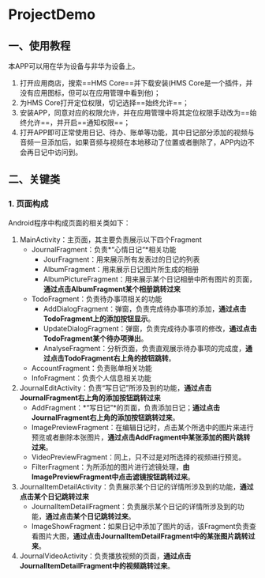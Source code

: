 # ProjectDemo
## 一、使用教程

本APP可以用在华为设备与非华为设备上。

1. 打开应用商店，搜索==HMS Core==并下载安装(HMS Core是一个插件，并没有应用图标，但可以在应用管理中看到他)；
2. 为HMS Core打开定位权限，切记选择==始终允许==；
3. 安装APP，同意对应的权限允许，并在应用管理中将其定位权限手动改为==始终允许==，并开启==通知权限==；
4. 打开APP即可正常使用日记、待办、账单等功能，其中日记部分添加的视频与音频一旦添加后，如果音频与视频在本地移动了位置或者删除了，APP内边不会再日记中访问到。

## 二、关键类

### 1. 页面构成

Android程序中构成页面的相关类如下：

1. MainActivity：主页面，其主要负责展示以下四个Fragment
   * JournalFragment：负责*“心情日记“*相关功能
     * JourFragment：用来展示所有发表过的日记的列表
     * AlbumFragment：用来展示日记图片所生成的相册
     * AlbumPictureFragment：用来展示某个日记相册中所有图片的页面，**通过点击AlbumFragment某个相册跳转过来**
   * TodoFragment：负责待办事项相关的功能
     * AddDialogFragment：弹窗，负责完成待办事项的添加，**通过点击TodoFragment上的添加按钮显示**。
     * UpdateDialogFragment：弹窗，负责完成待办事项的修改，**通过点击TodoFragment某个待办项弹出**。
     * AnalyseFragment：分析页面，负责直观展示待办事项的完成度，**通过点击TodoFragment右上角的按钮跳转**。
   * AccountFragment：负责账单相关功能
   * InfoFragment：负责个人信息相关功能
2. JournalEditActivity：负责“写日记”所涉及到的功能，**通过点击JournalFragment右上角的添加按钮跳转过来**
   * AddFragment：*“写日记”*的页面，负责添加日记；**通过点击JournalFragment右上角的添加按钮跳转过来**。
   * ImagePreviewFragment：在编辑日记时，点击某个所选中的图片来进行预览或者删除本张图片，**通过点击AddFragment中某张添加的图片跳转过来**。
   * VideoPreviewFragment：同上，只不过是对所选择的视频进行预览。
   * FilterFragment：为所添加的图片进行滤镜处理，**由ImagePreviewFragment中点击滤镜按钮跳转过来**。
3. JournalItemDetailActivity：负责展示某个日记的详情所涉及到的功能，**通过点击某个日记跳转过来**
   * JournalItemDetailFragment：负责展示某个日记的详情所涉及到的功能，**通过点击某个日记跳转过来**。
   * ImageShowFragment：如果日记中添加了图片的话，该Fragment负责查看图片大图，**通过点击JournalItemDetailFragment中的某张图片跳转过来**。
4. JournalVideoActivity：负责播放视频的页面，**通过点击JournalItemDetailFragment中的视频跳转过来**。

